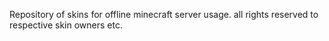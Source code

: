 Repository of skins for offline minecraft server usage.
all rights reserved to respective skin owners etc.
